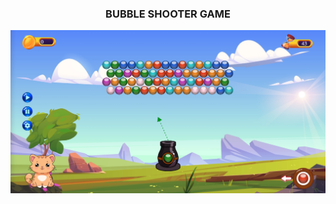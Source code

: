 <h3 style="text-align:center">BUBBLE SHOOTER GAME</h3>
<img style="width:'100%';height:'100%'" src="./images/bubble_01.png"/>